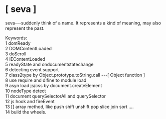 [ seva ]
====

seva---suddenly think of a name. It represents a kind of meaning, may also represent the past.

Keywords:<br/>
1 domReady<br/>
2 DOMContentLoaded<br/>
3 doScroll<br/>
4 IEContentLoaded<br/>
5 readyState and ondocumentstatechange<br/>
6 detecting event support<br/>
7 class2type by Object.prototype.toString.call ---[ Object function ]<br/>
8 use require and difine to module load <br/>
9 asyn load js/css by document.createElement <br/>
10 nodeType detect<br/>
11 document querySelectorAll and querySelector<br/>
12 js hook and fireEvent<br/>
13 [] array method, like push shift unshift pop slice join sort ....<br/>
14 build the wheels.
